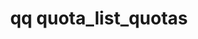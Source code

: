 ---
category: quota
command: quota_list_quotas
optional_options:
- alternate: []
  help: Max quota entries to return per request
  name: --page-size
  required: false
permalink: /qq-cli-command-guide/quota/quota_list_quotas.html
positional_options: []
sidebar: qq_cli_command_reference_sidebar
summary: This section explains how to use the <code>qq quota_list_quotas</code> command.
synopsis: List all directory quotas
title: qq quota_list_quotas
usage: qq quota_list_quotas [-h] [--page-size PAGE_SIZE]
zendesk_source: qq CLI Command Guide

---